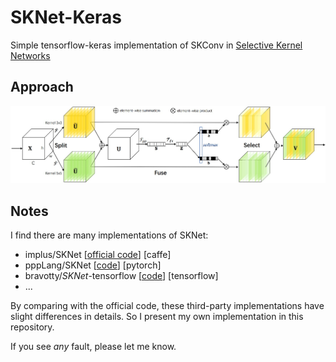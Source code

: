 # SKNet-Keras

Simple tensorflow-keras implementation of SKConv in [Selective Kernel Networks](https://arxiv.org/pdf/1903.06586.pdf) 

## Approach

![sknet](./figs/sknet.jpg)

## Notes

I find there are many implementations of SKNet:

- implus/SKNet [[official code](https://github.com/implus/SKNet)] [caffe]
- pppLang/SKNet [[code](https://github.com/pppLang/SKNet)] [pytorch]
- bravotty/*SKNet*-tensorflow [[code](https://github.com/bravotty/SKNet-tensorflow)] [tensorflow]
-  ...

By comparing with the official code, these third-party implementations have slight differences in details. So I present my own implementation in this repository.

If you see *any* fault, please let me know.